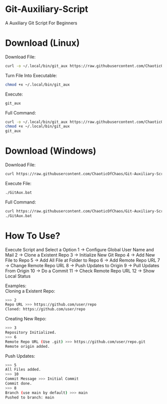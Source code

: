 # Git-Auxiliary-Script
A Auxiliary Git Script For Beginners

# Download (Linux)
Download File:
```sh
curl -o ~/.local/bin/git_aux https://raw.githubusercontent.com/ChaoticOfChaos/Git-Auxiliary-Script/main/git_aux.sh
```

Turn File Into Executable:
```sh
chmod +x ~/.local/bin/git_aux
```

Execute:
```sh
git_aux
```

Full Command:
```sh
curl -o ~/.local/bin/git_aux https://raw.githubusercontent.com/ChaoticOfChaos/Git-Auxiliary-Script/main/git_aux.sh
chmod +x ~/.local/bin/git_aux
git_aux
```


# Download (Windows)
Download File:
```sh
curl https://raw.githubusercontent.com/ChaoticOfChaos/Git-Auxiliary-Script/main/GitAux.bat > GitAux.bat
```

Execute File:
```sh
./GitAux.bat
```

Full Command:
```sh
curl https://raw.githubusercontent.com/ChaoticOfChaos/Git-Auxiliary-Script/main/GitAux.bat > GitAux.bat
./GitAux.bat
```

# How To Use?
Execute Script and Select a Option
1 -> Configure Global User Name and Mail
2 -> Clone a Existent Repo
3 -> Initialize New Git Repo
4 -> Add New File to Repo
5 -> Add All File at Folder to Repo
6 -> Add Remote Repo URL
7 -> Change Remote Repo URL
8 -> Push Updates to Origin
9 -> Pull Updates From Origin
10 -> Do a Commit
11 -> Check Remote Repo URL
12 -> Show Local Status

Examples:<br>
Cloning a Existent Repo:
```sh
>>> 2
Repo URL >>> https://github.com/user/repo
Cloned: https://github.com/user/repo
```

Creating New Repo:
```sh
>>> 3
Repository Initialized.
>>> 6
Remote Repo URL (Use .git) >>> https://github.com/user/repo.git
Remote origin added.
```

Push Updates:
```sh
>>> 5
All Files added.
>>> 10
Commit Message >>> Initial Commit
Commit done.
>>> 8
Branch (use main by default) >>> main
Pushed to branch: main
```
